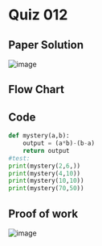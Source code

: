 # Quiz 012

## Paper Solution
![image](https://github.com/user-attachments/assets/be8c1301-7dde-4b6b-8a3e-21c9286aa800)

## Flow Chart
## Code
```.py
def mystery(a,b):
    output = (a*b)-(b-a)
    return output
#test:
print(mystery(2,6,))
print(mystery(4,10))
print(mystery(10,10))
print(mystery(70,50))

```
## Proof of work
![image](https://github.com/user-attachments/assets/ba42fef1-f660-42ab-88a6-7241c64f895d)
